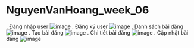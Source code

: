 # NguyenVanHoang_week_06
. Đăng nhập user
![image](https://github.com/Hoafng/NguyenVanHoang_week_06/assets/91708751/c5fd4815-d908-4801-acf7-3dd96d83c4c2)
. Đăng ký user
![image](https://github.com/Hoafng/NguyenVanHoang_week_06/assets/91708751/c2c3070e-6622-4fa5-8ee2-f81dd983d70d)
. Danh sách bài đăng
![image](https://github.com/Hoafng/NguyenVanHoang_week_06/assets/91708751/9cbc3353-c1a3-409b-81ac-16ae855baee1)
. Tạo bài đăng
![image](https://github.com/Hoafng/NguyenVanHoang_week_06/assets/91708751/2465b21f-fc71-4522-a606-95fdc0edcf2a)
. Chi tiết bài đăng
![image](https://github.com/Hoafng/NguyenVanHoang_week_06/assets/91708751/bf726740-3674-4171-8474-e579f0ae2bf8)
. Cập nhật bài đăng
![image](https://github.com/Hoafng/NguyenVanHoang_week_06/assets/91708751/532727db-8e9a-41aa-8245-56f8b015d2a0)


